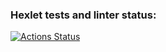 ### Hexlet tests and linter status:
[![Actions Status](https://github.com/oleggorkov/rails-project-63/actions/workflows/hexlet-check.yml/badge.svg)](https://github.com/oleggorkov/rails-project-63/actions)